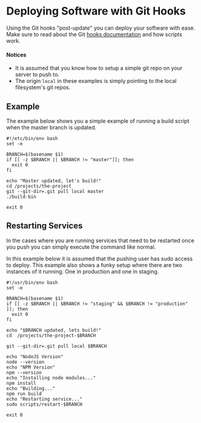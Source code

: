 # Deploying Software with Git Hooks

Using the Git hooks "post-update" you can deploy your software with ease. Make sure to read about the Git [hooks documentation](https://git-scm.com/book/en/v2/Customizing-Git-Git-Hooks) and how scripts work. 

#### Notices

 * It is assumed that you know how to setup a simple git repo on your server to push to.
 * The origin `local` in these examples is simply pointing to the local filesystem's git repos.

## Example

The example below shows you a simple example of running a build script when the master branch is updated.

```
#!/etc/bin/env bash
set -e

BRANCH=$(basename $1)
if [[ -z $BRANCH || $BRANCH != "master"]]; then
  exit 0
fi

echo "Master updated, let's build!"
cd /projects/the-project
git --git-dir=.git pull local master
./build-bin

exit 0
```

## Restarting Services

In the cases where you are running services that need to be restarted once you push you can simply execute the command like normal. 

In this example below it is assumed that the pushing user has sudo access to deploy. This example also shows a funky setup where there are two instances of it running. One in production and one in staging.

```
#!/usr/bin/env bash
set -e

BRANCH=$(basename $1)
if [[ -z $BRANCH || $BRANCH != "staging" && $BRANCH != "production" ]]; then
  exit 0
fi

echo "$BRANCH updated, lets build!"
cd  /projects/the-project-$BRANCH

git --git-dir=.git pull local $BRANCH

echo "NodeJS Version"
node --version
echo "NPM Version"
npm --version
echo "Installing node modules..."
npm install
echo "Building..."
npm run build
echo "Restarting service..."
sudo scripts/restart-$BRANCH

exit 0
```
